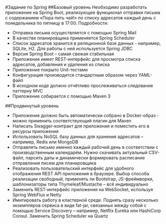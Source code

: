 #Задание по Spring
##Базовый уровень
Необходимо разработать приложение на Spring Boot, реализующее функционал отправки письма с содержанием «Пора пить чай!» по списку адресатов каждый день с понедельника по пятницу в 17:00. Подробности:
- Отправка письма осуществляется с помощью Spring Mail
- В качестве планировщика применяется Spring Scheduler
- Список адресатов хранится в реляционной базе данных - например, SQLite, H2. Для работы с ней используется Spring JDBC
- Версия Spring Boot – самая свежая стабильная
- Приложение имеет REST-интерфейс для просмотра списка адресатов, добавления и удаления из списка
- Приложение покрыто Unit-тестами
- Конфигурация производится стандартным образом через YAML-файл
- В исходном коде должно отчётливо прослеживаться следование паттерну MVC
- Приложение собирается с помощью Maven 3

##Продвинутый уровень
- Приложение должно быть автоматически собрано в Docker-образ - можно применить соответствующий плагин для Maven
- Написать Swagger-контракт для приложения и поместить его в ресурсы приложения
- Использовать NoSQL базу данных для хранения адресатов – например, Redis или MongoDB
- Отправлять письмо именно каждый рабочий день в соответствии с производственным календарём. Нужно скачивать актуальный CSV-файл, парсить даты и динамически формировать расписание отправления писем для планировщика
- Реализовать пользовательский интерфейс для удобного отображения REST API приложения в браузере. Выбор способа реализации свободный, применять ли Bootstrap, JS-фреймворки, шаблонизаторы типа Thymeleaf/Mustache – всё индивидуально
- Заменить REST-интерфейс приложения на WebSocket, используя Spring WebFlux и Netty
- Имитировать работу в кластерной среде. Поднять сразу несколько экземпляров сервиса в виде fat-jar, связанных между собой с помощью Service Discovery – например, Netflix Eureka или HashiCorp Consul. Заменить Spring Scheduler на Quartz

